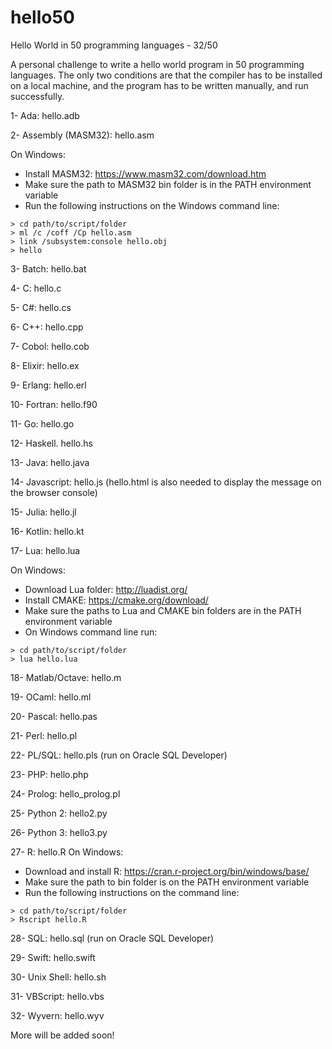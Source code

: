# hello50
Hello World in 50 programming languages - 32/50

A personal challenge to write a hello world program in 50 programming languages. The only two conditions are that the compiler has to be installed on a local machine, and the program has to be written manually, and run successfully.

1- Ada: hello.adb

2- Assembly (MASM32): hello.asm

On Windows:
- Install MASM32: https://www.masm32.com/download.htm
- Make sure the path to MASM32 bin folder is in the PATH environment variable
- Run the following instructions on the Windows command line:
```
> cd path/to/script/folder
> ml /c /coff /Cp hello.asm
> link /subsystem:console hello.obj
> hello
```
3- Batch: hello.bat

4- C: hello.c

5- C#: hello.cs

6- C++: hello.cpp

7- Cobol: hello.cob

8- Elixir: hello.ex

9- Erlang: hello.erl

10- Fortran: hello.f90

11- Go: hello.go

12- Haskell. hello.hs

13- Java: hello.java

14- Javascript: hello.js (hello.html is also needed to display the message on the browser console)

15- Julia: hello.jl

16- Kotlin: hello.kt

17- Lua: hello.lua

On Windows:
- Download Lua folder: http://luadist.org/
- Install CMAKE: https://cmake.org/download/
- Make sure the paths to Lua and CMAKE bin folders are in the PATH environment variable
- On Windows command line run:
```
> cd path/to/script/folder
> lua hello.lua
```

18- Matlab/Octave: hello.m

19- OCaml: hello.ml

20- Pascal: hello.pas

21- Perl: hello.pl

22- PL/SQL: hello.pls (run on Oracle SQL Developer)

23- PHP: hello.php

24- Prolog: hello_prolog.pl

25- Python 2: hello2.py

26- Python 3: hello3.py

27- R: hello.R
On Windows:
- Download and install R: https://cran.r-project.org/bin/windows/base/
- Make sure the path to bin folder is on the PATH environment variable
- Run the following instructions on the command line:
```
> cd path/to/script/folder
> Rscript hello.R
```

28- SQL: hello.sql (run on Oracle SQL Developer)

29- Swift: hello.swift

30- Unix Shell: hello.sh

31- VBScript: hello.vbs

32- Wyvern: hello.wyv

More will be added soon!
